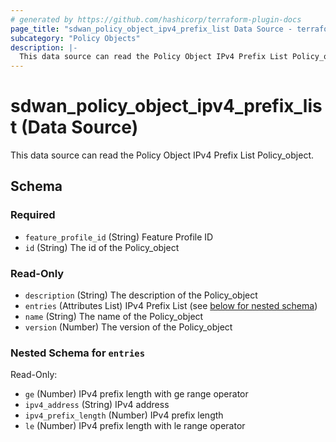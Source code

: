 ```yaml
---
# generated by https://github.com/hashicorp/terraform-plugin-docs
page_title: "sdwan_policy_object_ipv4_prefix_list Data Source - terraform-provider-sdwan"
subcategory: "Policy Objects"
description: |-
  This data source can read the Policy Object IPv4 Prefix List Policy_object.
---
```


# sdwan_policy_object_ipv4_prefix_list (Data Source)

This data source can read the Policy Object IPv4 Prefix List Policy_object.



<!-- schema generated by tfplugindocs -->
## Schema

### Required

- `feature_profile_id` (String) Feature Profile ID
- `id` (String) The id of the Policy_object

### Read-Only

- `description` (String) The description of the Policy_object
- `entries` (Attributes List) IPv4 Prefix List (see [below for nested schema](#nestedatt--entries))
- `name` (String) The name of the Policy_object
- `version` (Number) The version of the Policy_object

<a id="nestedatt--entries"></a>
### Nested Schema for `entries`

Read-Only:

- `ge` (Number) IPv4 prefix length with ge range operator
- `ipv4_address` (String) IPv4 address
- `ipv4_prefix_length` (Number) IPv4 prefix length
- `le` (Number) IPv4 prefix length with le range operator
